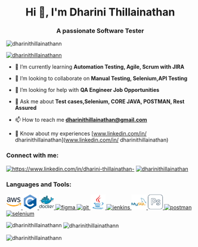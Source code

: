 <h1 align="center">Hi 👋, I'm Dharini Thillainathan</h1>
<h3 align="center">A passionate Software Tester</h3>

<p align="left"> <img src="https://komarev.com/ghpvc/?username=dharinithillainathann&label=Profile%20views&color=0e75b6&style=flat" alt="dharinithillainathann" /> </p>

<p align="left"> <a href="https://github.com/ryo-ma/github-profile-trophy"><img src="https://github-profile-trophy.vercel.app/?username=dharinithillainathann" alt="dharinithillainathann" /></a> </p>

- 🌱 I’m currently learning **Automation Testing, Agile, Scrum with JIRA**

- 👯 I’m looking to collaborate on **Manual Testing, Selenium,API Testing**

- 🤝 I’m looking for help with **QA Engineer Job Opportunities**

- 💬 Ask me about **Test cases,Selenium, CORE JAVA, POSTMAN, Rest Assured**

- 📫 How to reach me **dharinithillainathan@gmail.com**

- 📄 Know about my experiences [www.linkedin.com/in/ dharinithillainathan](www.linkedin.com/in/ dharinithillainathan)

<h3 align="left">Connect with me:</h3>
<p align="left">
<a href="https://linkedin.com/in/https://www.linkedin.com/in/dharini-thillainathan-" target="blank"><img align="center" src="https://raw.githubusercontent.com/rahuldkjain/github-profile-readme-generator/master/src/images/icons/Social/linked-in-alt.svg" alt="https://www.linkedin.com/in/dharini-thillainathan-" height="30" width="40" /></a>
<a href="https://instagram.com/dharinithillainathan" target="blank"><img align="center" src="https://raw.githubusercontent.com/rahuldkjain/github-profile-readme-generator/master/src/images/icons/Social/instagram.svg" alt="dharinithillainathan" height="30" width="40" /></a>
</p>

<h3 align="left">Languages and Tools:</h3>
<p align="left"> <a href="https://aws.amazon.com" target="_blank" rel="noreferrer"> <img src="https://raw.githubusercontent.com/devicons/devicon/master/icons/amazonwebservices/amazonwebservices-original-wordmark.svg" alt="aws" width="40" height="40"/> </a> <a href="https://www.cprogramming.com/" target="_blank" rel="noreferrer"> <img src="https://raw.githubusercontent.com/devicons/devicon/master/icons/c/c-original.svg" alt="c" width="40" height="40"/> </a> <a href="https://www.docker.com/" target="_blank" rel="noreferrer"> <img src="https://raw.githubusercontent.com/devicons/devicon/master/icons/docker/docker-original-wordmark.svg" alt="docker" width="40" height="40"/> </a> <a href="https://www.figma.com/" target="_blank" rel="noreferrer"> <img src="https://www.vectorlogo.zone/logos/figma/figma-icon.svg" alt="figma" width="40" height="40"/> </a> <a href="https://git-scm.com/" target="_blank" rel="noreferrer"> <img src="https://www.vectorlogo.zone/logos/git-scm/git-scm-icon.svg" alt="git" width="40" height="40"/> </a> <a href="https://www.java.com" target="_blank" rel="noreferrer"> <img src="https://raw.githubusercontent.com/devicons/devicon/master/icons/java/java-original.svg" alt="java" width="40" height="40"/> </a> <a href="https://www.jenkins.io" target="_blank" rel="noreferrer"> <img src="https://www.vectorlogo.zone/logos/jenkins/jenkins-icon.svg" alt="jenkins" width="40" height="40"/> </a> <a href="https://www.mysql.com/" target="_blank" rel="noreferrer"> <img src="https://raw.githubusercontent.com/devicons/devicon/master/icons/mysql/mysql-original-wordmark.svg" alt="mysql" width="40" height="40"/> </a> <a href="https://www.photoshop.com/en" target="_blank" rel="noreferrer"> <img src="https://raw.githubusercontent.com/devicons/devicon/master/icons/photoshop/photoshop-line.svg" alt="photoshop" width="40" height="40"/> </a> <a href="https://postman.com" target="_blank" rel="noreferrer"> <img src="https://www.vectorlogo.zone/logos/getpostman/getpostman-icon.svg" alt="postman" width="40" height="40"/> </a> <a href="https://www.selenium.dev" target="_blank" rel="noreferrer"> <img src="https://raw.githubusercontent.com/detain/svg-logos/780f25886640cef088af994181646db2f6b1a3f8/svg/selenium-logo.svg" alt="selenium" width="40" height="40"/> </a> </p>

<p><img align="left" src="https://github-readme-stats.vercel.app/api/top-langs?username=dharinithillainathann&show_icons=true&locale=en&layout=compact" alt="dharinithillainathann" /></p>

<p>&nbsp;<img align="center" src="https://github-readme-stats.vercel.app/api?username=dharinithillainathann&show_icons=true&locale=en" alt="dharinithillainathann" /></p>

<p><img align="center" src="https://github-readme-streak-stats.herokuapp.com/?user=dharinithillainathann&" alt="dharinithillainathann" /></p>

